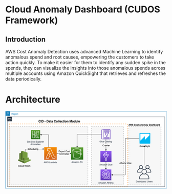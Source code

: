 # Cloud Anomaly Dashboard (CUDOS Framework)

## Introduction

AWS Cost Anomaly Detection uses advanced Machine Learning to identify anomalous spend and root causes, empowering the customers to take action quickly. To make it easier for them to identify any sudden spike in the spends, they can visualize the insights into those anomalous spends across multiple accounts using Amazon QuickSight that retrieves and refreshes the data periodically.


# Architecture

![Architecture](./Images/Arc.png)


